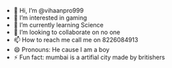- 👋 Hi, I’m @vihaanpro999
- 👀 I’m interested in gaming
- 🌱 I’m currently learning Science
- 💞️ I’m looking to collaborate on no one
- 📫 How to reach me call me on 8226084913
- 😄 Pronouns: He cause I am a boy
- ⚡ Fun fact: mumbai is a artifial city made by britishers

<!---
vihaanpro999/vihaanpro999 is a ✨ special ✨ repository because its `README.md` (this file) appears on your GitHub profile.
You can click the Preview link to take a look at your changes.
--->

